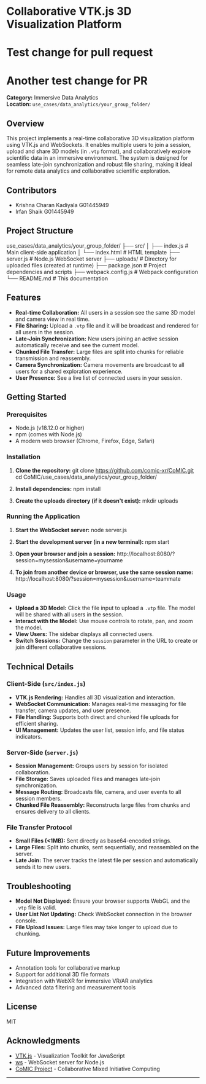 
# Collaborative VTK.js 3D Visualization Platform
# Test change for pull request
# Another test change for PR

**Category:** Immersive Data Analytics  
**Location:** `use_cases/data_analytics/your_group_folder/`

## Overview

This project implements a real-time collaborative 3D visualization platform using VTK.js and WebSockets. It enables multiple users to join a session, upload and share 3D models (in `.vtp` format), and collaboratively explore scientific data in an immersive environment. The system is designed for seamless late-join synchronization and robust file sharing, making it ideal for remote data analytics and collaborative scientific exploration.

## Contributors

- Krishna Charan Kadiyala  G01445949
- Irfan Shaik  G01445949

## Project Structure

use_cases/data_analytics/your_group_folder/
├── src/
│ ├── index.js # Main client-side application
│ └── index.html # HTML template
├── server.js # Node.js WebSocket server
├── uploads/ # Directory for uploaded files (created at runtime)
├── package.json # Project dependencies and scripts
├── webpack.config.js # Webpack configuration
└── README.md # This documentation

## Features

- **Real-time Collaboration:** All users in a session see the same 3D model and camera view in real time.
- **File Sharing:** Upload a `.vtp` file and it will be broadcast and rendered for all users in the session.
- **Late-Join Synchronization:** New users joining an active session automatically receive and see the current model.
- **Chunked File Transfer:** Large files are split into chunks for reliable transmission and reassembly.
- **Camera Synchronization:** Camera movements are broadcast to all users for a shared exploration experience.
- **User Presence:** See a live list of connected users in your session.

## Getting Started

### Prerequisites

- Node.js (v18.12.0 or higher)
- npm (comes with Node.js)
- A modern web browser (Chrome, Firefox, Edge, Safari)

### Installation

1. **Clone the repository:**
git clone https://github.com/comic-xr/CoMIC.git
cd CoMIC/use_cases/data_analytics/your_group_folder/

2. **Install dependencies:**
npm install

3. **Create the uploads directory (if it doesn't exist):**
mkdir uploads

### Running the Application

1. **Start the WebSocket server:**
node server.js

2. **Start the development server (in a new terminal):**
npm start

3. **Open your browser and join a session:**
http://localhost:8080/?session=mysession&username=yourname

4. **To join from another device or browser, use the same session name:**
http://localhost:8080/?session=mysession&username=teammate

### Usage

- **Upload a 3D Model:** Click the file input to upload a `.vtp` file. The model will be shared with all users in the session.
- **Interact with the Model:** Use mouse controls to rotate, pan, and zoom the model.
- **View Users:** The sidebar displays all connected users.
- **Switch Sessions:** Change the `session` parameter in the URL to create or join different collaborative sessions.

## Technical Details

### Client-Side (`src/index.js`)

- **VTK.js Rendering:** Handles all 3D visualization and interaction.
- **WebSocket Communication:** Manages real-time messaging for file transfer, camera updates, and user presence.
- **File Handling:** Supports both direct and chunked file uploads for efficient sharing.
- **UI Management:** Updates the user list, session info, and file status indicators.

### Server-Side (`server.js`)

- **Session Management:** Groups users by session for isolated collaboration.
- **File Storage:** Saves uploaded files and manages late-join synchronization.
- **Message Routing:** Broadcasts file, camera, and user events to all session members.
- **Chunked File Reassembly:** Reconstructs large files from chunks and ensures delivery to all clients.

### File Transfer Protocol

- **Small Files (<1MB):** Sent directly as base64-encoded strings.
- **Large Files:** Split into chunks, sent sequentially, and reassembled on the server.
- **Late Join:** The server tracks the latest file per session and automatically sends it to new users.

## Troubleshooting

- **Model Not Displayed:** Ensure your browser supports WebGL and the `.vtp` file is valid.
- **User List Not Updating:** Check WebSocket connection in the browser console.
- **File Upload Issues:** Large files may take longer to upload due to chunking.

## Future Improvements

- Annotation tools for collaborative markup
- Support for additional 3D file formats
- Integration with WebXR for immersive VR/AR analytics
- Advanced data filtering and measurement tools

## License

MIT

## Acknowledgments

- [VTK.js](https://kitware.github.io/vtk-js/) - Visualization Toolkit for JavaScript
- [ws](https://github.com/websockets/ws) - WebSocket server for Node.js
- [CoMIC Project](https://github.com/comic-xr/CoMIC) - Collaborative Mixed Initiative Computing

---
